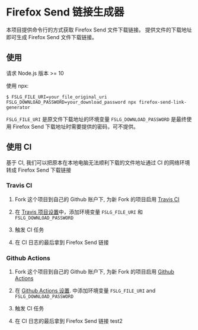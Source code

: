 # Firefox Send 链接生成器

本项目提供命令行的方式获取 Firefox Send 文件下载链接。 提供文件的下载地址即可生成 Firefox Send 文件下载链接。

## 使用

请求 Node.js 版本 >= 10

使用 npx:

```
$ FSLG_FILE_URI=your_file_original_uri FSLG_DOWNLOAD_PASSWORD=your_download_password npx firefox-send-link-generator
```

`FSLG_FILE_URI` 是原文件下载地址的环境变量
`FSLG_DOWNLOAD_PASSWORD` 是最终使用 Firefox Send 下载地址时需要提供的密码，可不提供。

## 使用 CI

基于 CI, 我们可以把原本在本地电脑无法顺利下载的文件地址通过 CI 的网络环境转成 Firefox Send 下载链接

### Travis CI

1. Fork 这个项目到自己的 Github 账户下, 为新 Fork 的项目启用 [Travis CI](https://travis-ci.org/account/repositories)

2. 在 [Travis 项目设置](https://docs.travis-ci.com/user/environment-variables/#defining-variables-in-repository-settings)中，添加环境变量 `FSLG_FILE_URI` 和 `FSLG_DOWNLOAD_PASSWORD`

3. 触发 CI 任务

4. 在 CI 日志的最后拿到 Firefox Send 链接

### Github Actions

1. Fork 这个项目到自己的 Github 账户下, 为新 Fork 的项目启用 [Github Actions](https://github.community/t/how-to-run-and-enable-github-actions-on-forked-repo-with-github-api/17232)

2. 在 [Github Actions 设置](https://help.github.com/en/actions/configuring-and-managing-workflows/creating-and-storing-encrypted-secrets).
中添加环境变量 `FSLG_FILE_URI` and `FSLG_DOWNLOAD_PASSWORD`

3. 触发 CI 任务

4. 在 CI 日志的最后拿到 Firefox Send 链接
test2
